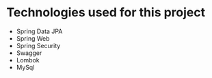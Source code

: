 # Technologies used for this project
- Spring Data JPA
- Spring Web
- Spring Security
- Swagger
- Lombok
- MySql


